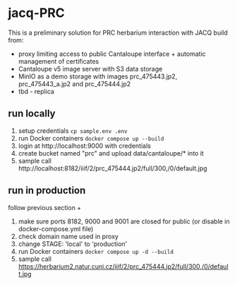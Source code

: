 # jacq-PRC
This is a preliminary solution for PRC herbarium interaction with JACQ build from:
* proxy limiting access to public Cantaloupe interface + automatic management of certificates
* Cantaloupe v5 image server with S3 data storage
* MinIO as a demo storage with images prc_475443.jp2, prc_475443_a.jp2 and prc_475444.jp2
* tbd - replica

## run locally
1) setup credentials ```cp sample.env .env ```
2) run Docker containers  ```docker compose up --build```
3) login at http://localhost:9000 with credentials
4) create bucket named "prc" and upload data/cantaloupe/* into it
5) sample call http://localhost:8182/iiif/2/prc_475444.jp2/full/300,/0/default.jpg

## run in production
follow previous section +
1) make sure ports 8182, 9000 and 9001 are closed for public (or disable in docker-compose.yml file)
2) check domain name used in proxy
3) change STAGE: 'local' to 'production'
4) run Docker containers ```docker compose up -d --build```
5) sample call https://herbarium2.natur.cuni.cz/iiif/2/prc_475444.jp2/full/300,/0/default.jpg
